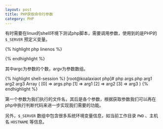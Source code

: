 ```yaml
---
layout: post
title: PHP获取命令行参数
category: PHP
---
```


有时需要在linux的shell环境下测试php脚本，需要调用参数，使用到的是PHP的 `$_SERVER` 预定义变量。

{% highlight php linenos %}
<?php
  $argc = $_SERVER["argc"];
  $argv = $_SERVER["argv"];
  echo $argc."\n";
  print_r($argv);
?>
{% endhighlight %}

其中argc为参数的个数，argv为参数数组。

{% highlight shell-session %}
[root@koalaxiaot php]# php args.php arg1 arg2 arg3
Array
(
  [0] => args.php
  [1] => arg1
  [2] => arg2
  [3] => arg3
)
{% endhighlight %}

第一个参数为我们执行的文件名，其后是各个参数，根据获取参数我们可以再在php中执行判断代码来进一步实现我们需要的功能。

另外，`$_SERVER` 数组中包含很多系统环境变量信息，如当前工作目录 `PWD` 、主机名 `HOSTNAME` 等信息。
